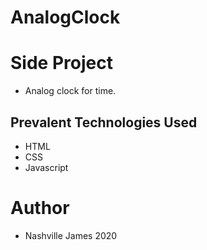 # AnalogClock
# Side Project

- Analog clock for time.


## Prevalent Technologies Used

 - HTML
 - CSS
 - Javascript

# Author
- Nashville James 2020
